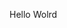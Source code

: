 Hello Wolrd























































































































































































































































































































































































































































































































































































































































































































































































































































































































































































































































































































































































































































































































































































































































































































































































































































































































































































































































































































































































































































































































































































































































































































































































































































































































































































































































































































































































































































